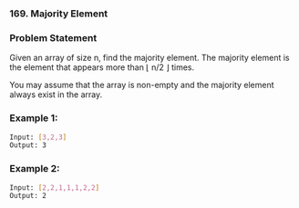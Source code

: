 ### 169. Majority Element

### Problem Statement
Given an array of size n, find the majority element. The majority element is the element that appears more than ⌊ n/2 ⌋ times.

You may assume that the array is non-empty and the majority element always exist in the array.

### Example 1:
```bash
Input: [3,2,3]
Output: 3
```

### Example 2:
```bash
Input: [2,2,1,1,1,2,2]
Output: 2
```